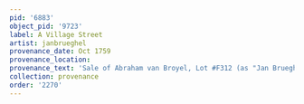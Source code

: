 ```yaml
---
pid: '6883'
object_pid: '9723'
label: A Village Street
artist: janbrueghel
provenance_date: Oct 1759
provenance_location:
provenance_text: 'Sale of Abraham van Broyel, Lot #F312 (as "Jan Brueghel (Fluwelen)")'
collection: provenance
order: '2270'
---
```


